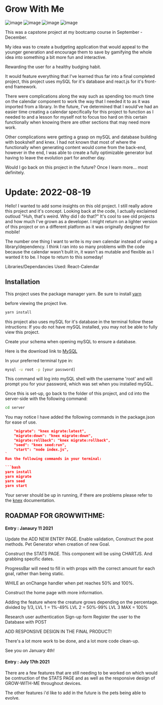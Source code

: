 # Grow With Me

![image](https://user-images.githubusercontent.com/71748268/185727820-8e61136c-f74b-4034-8aea-f814c53a4d29.png)
![image](https://user-images.githubusercontent.com/71748268/185728949-23092419-883b-4b0c-920f-9ea210faf590.png)
![image](https://user-images.githubusercontent.com/71748268/185728925-e4085831-f75c-47db-891d-7d2ce854612e.png)
![image](https://user-images.githubusercontent.com/71748268/185729179-def7ec73-ec9c-43bf-9178-b638a7d538d5.png)


This was a capstone project at my bootcamp course in September - December. 

My idea was to create a budgeting application that would appeal to the younger generation and encourage them to save by gamifying the whole idea into something a bit more fun and interactive. 

Rewarding the user for a healthy budging habit. 
 
It would feature everything that I've learned thus far into a final completed project, this project uses mySQL for it's database and react.js for it's front-end framework.
 
There were complications along the way such as spending too much time on the calendar component to work the way that I needed it to as it was imported from a library.
In the future, I've determined that I would've had an easier time creating a calendar specifically for this project to function as I needed to and a lesson for myself not to focus too hard on this certain functionally when knowing there are other sections that may need more work. 
 
Other complications were getting a grasp on mySQL and database building with bookshelf and knex. I had not known that most of where the functionally when generating content would come from the back-end, however in the end, I was able to create a fully optimizable generator but having to leave the evolution part for another day. 


Would I go back on this project in the future? 
Once I learn more... most definitely. 

# Update: 2022-08-19

Hello! I wanted to add some insights on this old project. 
I still really adore this project and it's concept. Looking back at the code, I actually exclaimed outloud "Huh, that's weird. Why did I do that?"
It's cool to see old projects and how much I've grown as a developer. 
I might return on a lighter version of this project or on a different platform as it was originally designed for mobile!

The number one thing I want to write is my own calendar instead of using a library/dependency. 
I think I ran into so many problems with the code because the calendar wasn't bulit in, it wasn't as mutable and flexible as I wanted it to be.
I hope to return to this someday!

Libraries/Dependancies Used: 
React-Calendar

## Installation
This project uses the package manager yarn.
Be sure to install [yarn](https://yarnpkg.com/)

before viewing the project live.

```bash
yarn install 
```

this project also uses mySQL for it's database in the terminal follow these intructions:
If you do not have mySQL installed, you may not be able to fully view this project.

Create your schema when opening mySQL to ensure a database. 

Here is the download link to [MySQL](https://www.mysql.com/downloads/)

In your preferred terminal type in:

```bash
mysql -u root -p [your password]
```
This command will log into mySQL shell with the username 'root' and will prompt you for your password, which was set when you installed mySQL. 

Once this is set-up, go back to the folder of this project, and cd into the server-side with the following command:

```bash
cd server
```

You may notice I have added the following commands in the package.json for ease of use. 

```json
    "migrate": "knex migrate:latest",
    "migrate:down": "knex migrate:down",
    "migrate:rollback": "knex migrate:rollback",
    "seed": "knex seed:run",
    "start": "node index.js",
`
Run the following commands in your terminal: 

```bash
yarn install
yarn migrate
yarn seed
yarn start
```

Your server should be up in running, if there are problems please refer to the [knex](https://knexjs.org/) documentation. 

## ROADMAP FOR GROWWITHME: 

#### Entry : Janaury 11 2021

Update the ADD NEW ENTRY PAGE.
Enable validation, 
Construct the post methods. 
Pet Generator when creation of new Goal.

Construct the STATS PAGE. 
This component will be using CHARTJS.
And grabbing specific dates.

ProgressBar will need to fill in with props with the correct amount for each goal, rather than being static.

WHILE an onChange handler when pet reaches 50% and 100%. 

Construct the home page with more information.


Adding the feature where the creature grows depending on the percentage.
divided by 1/3, 
LVL 1 = 1%-49%
LVL 2 = 50%-99% 
LVL 3 MAX = 100%  

Research user authentication 
Sign-up form
Register the user to the Database with POST

ADD RESPONSIVE DESIGN IN THE FINAL PRODUCT!

There's a lot more work to be done, and a lot more code clean-up. 

See you on January 4th!

#### Entry : July 17th 2021

There are a few features that are still needing to be worked on which would be contruction of the STATS PAGE and as well as the responsive design of GROW-WITH-ME throughout devices.

The other features i'd like to add in the future is the pets being able to evolve. 
